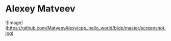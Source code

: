 # Alexey Matveev
![Image]
(https://github.com/MatveevAlexy/cpp_hello_world/blob/master/screenshot.jpg)
